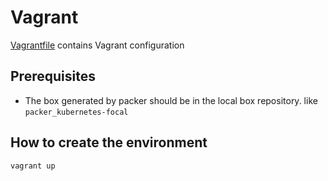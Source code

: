 # Vagrant

[Vagrantfile](./Vagrantfile) contains Vagrant configuration

## Prerequisites

- The box generated by packer should be in the local box repository. like `packer_kubernetes-focal`

## How to create the environment

```bash
vagrant up
```
